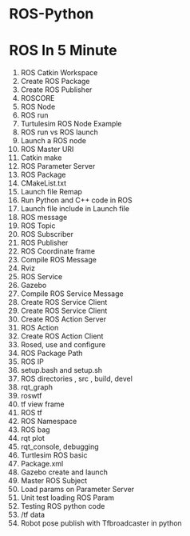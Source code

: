 # ROS-Python
# ROS In 5 Minute
1. ROS Catkin Workspace
2. Create ROS Package
3. Create ROS Publisher
4. ROSCORE
5. ROS Node
6. ROS run
7. Turtulesim ROS Node Example
8. ROS run vs ROS launch
9. Launch a ROS node
10. ROS Master URI
11. Catkin make
12. ROS Parameter Server
13. ROS Package
14. CMakeList.txt
15. Launch file Remap
16. Run Python and C++ code in ROS
17. Launch file include in Launch file
18. ROS message
19. ROS Topic
20. ROS Subscriber
21. ROS Publisher
22. ROS Coordinate frame
23. Compile ROS Message
24. Rviz
25. ROS Service
26. Gazebo
27. Compile ROS Service Message
28. Create ROS Service Client
29. Create ROS Service Client
30. Create ROS Action Server
31. ROS Action
32. Create ROS Action Client
33. Rosed, use and configure
34. ROS Package Path
35. ROS IP
36. setup.bash and setup.sh
37. ROS directories , src , build, devel
38. rqt_graph
39. roswtf
40. tf view frame
41. ROS tf
42. ROS Namespace
43. ROS bag
44. rqt plot
45. rqt_console, debugging
46. Turtlesim ROS basic
47. Package.xml
48. Gazebo create and launch
49. Master ROS Subject
50. Load params on Parameter Server
51. Unit test loading ROS Param
52. Testing ROS python code
53. /tf data
54. Robot pose publish with Tfbroadcaster in python

